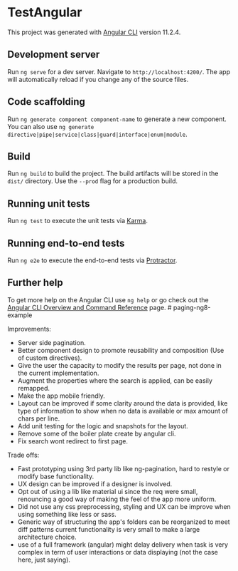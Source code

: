 # TestAngular

This project was generated with [Angular CLI](https://github.com/angular/angular-cli) version 11.2.4.

## Development server

Run `ng serve` for a dev server. Navigate to `http://localhost:4200/`. The app will automatically reload if you change any of the source files.

## Code scaffolding

Run `ng generate component component-name` to generate a new component. You can also use `ng generate directive|pipe|service|class|guard|interface|enum|module`.

## Build

Run `ng build` to build the project. The build artifacts will be stored in the `dist/` directory. Use the `--prod` flag for a production build.

## Running unit tests

Run `ng test` to execute the unit tests via [Karma](https://karma-runner.github.io).

## Running end-to-end tests

Run `ng e2e` to execute the end-to-end tests via [Protractor](http://www.protractortest.org/).

## Further help

To get more help on the Angular CLI use `ng help` or go check out the [Angular CLI Overview and Command Reference](https://angular.io/cli) page.
#   p a g i n g - n g 8 - e x a m p l e 
 
 

Improvements: 
  - Server side pagination.
  - Better component design to promote reusability and composition
    (Use of custom directives).
  - Give the user the capacity to modify the results per page, not done in the
    current implementation.
  - Augment the properties where the search is applied, can be easily remapped.
  - Make the app mobile friendly.
  - Layout can be improved if some clarity around the data is provided,
    like type of information to show when no data is available or max amount 
    of chars per line.
  - Add unit testing for the logic and snapshots for the layout.
  - Remove some of the boiler plate create by angular cli.
  - Fix search wont redirect to first page.

Trade offs: 
  - Fast prototyping using 3rd party lib like ng-pagination, hard to restyle or 
    modify base functionality.
  - UX design can be improved if a designer is involved.
  - Opt out of using a lib like material ui since the req were small,
    renouncing a good way of making the feel of the app more uniform.
  - Did not use any css preprocessing, styling and UX can be improve when
    using something like less or sass.
  - Generic way of structuring the app's folders can be reorganized to meet diff
    patterns current functionality is very small to make a large architecture choice.
  - use of a full framework (angular) might delay delivery when task is 
    very complex in term of user interactions or data displaying (not the case here, just saying).